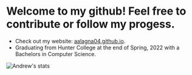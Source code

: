# Welcome to my github! Feel free to contribute or follow my progess.


* Check out my website: [aalagna04.github.io](https://aalagna04.github.io/).
* Graduating from Hunter College at the end of Spring, 2022 with a Bachelors in Computer Science.

![Andrew's stats](https://github-readme-stats.vercel.app/api?username=aalagna04&show_icons=true&theme=algolia)

